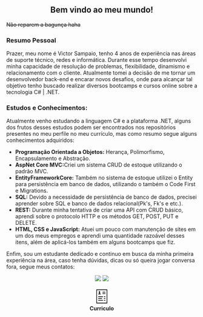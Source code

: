 <h2 align="center">Bem vindo ao meu mundo!</h1>

<s>Não reparem a bagunça haha</s>

<h3>Resumo Pessoal</h3>
<p>Prazer, meu nome é Victor Sampaio, tenho 4 anos de experiência nas áreas de suporte técnico, redes e informática. Durante esse tempo desenvolvi minha capacidade de resolução de problemas, flexibilidade, dinamismo e relacionamento com o cliente.
Atualmente tomei a decisão de me tornar um desenvolvedor back-end e encarar novos desafios, onde para alcançar tal objetivo tenho buscado realizar diversos bootcamps e cursos online sobre a tecnologia C# | .NET.
</p>

<h3>Estudos e Conhecimentos:</h3>

<p>Atualmente venho estudando a linguagem C# e a plataforma .NET, alguns dos frutos desses estudos podem ser encontrados nos repositórios presentes no meu perfile no meu currículo, mas como resumo segue alguns conhecimentos adquiridos:</p>

<ul>
    <li><b>Programação Orientada a Objetos:</b> Herança, Polimorfismo, Encapsulamento e Abstração.</li>
	<li><b>AspNet Core MVC:</b>Criei um sistema CRUD de estoque utilizando o padrão MVC.</li>
    <li><b>EntityFrameworkCore:</b> Também no sistema de estoque utilizei o Entity para persistência em banco de dados, 					utilizando o também o Code First e Migrations.</li>
    <li><b>SQL:</b> Devido a necessidade de persistência de banco de dados, precisei aprender sobre SQL e banco de dados 							relacional(Pk's, Fk's e etc.).</li>
    <li><b>REST:</b> Durante minha tentativa de criar uma API com CRUD básico, aprendi sobre o protocolo HTTP e os métodos GET, POST, PUT e DELETE.</li>
    <li><b>HTML, CSS e JavaScript:</b> Atuei um pouco com manutenção de sites em um dos meus empregos e aprendi uma quantidade razoável desses itens, além de aplicá-los também em alguns bootcamps que fiz.</li>
</ul>
</hr>

<p>Enfim, sou um estudante dedicado e continuo em busca da minha primeira experiência na área, caso tenha dúvidas, dicas ou só queira jogar conversa fora, segue meus contatos:</p> 

<div align="center">       
    <a href="https://www.linkedin.com/in/victormsampaio/"><img src="https://img.shields.io/badge/LinkedIn--000?style=social&logo=Linkedin&logoColor=0077B5&link=https://www.linkedin.com/in/victormsampaio/" /></a>
    <a href="mailto:victor.msampaio@outlook.com.br"><img src="https://img.shields.io/badge/email--000?style=social&logo=microsoft-outlook&logoColor=0078d4&link=mailto:victor.msampaio@outlook.com.br" /></a>
</div>
<br/>
<div align="center">
<div><a href="./VictorSampaioDevdotNet.pdf">
<img src="./Curriculo-Icon.png" width="40px"/>
</a></div> 

<div><b>Curriculo</b></div>
</div>





